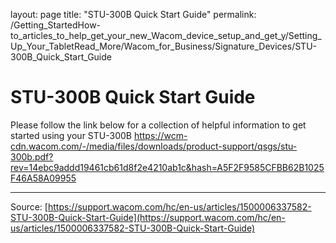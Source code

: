 layout: page
title: "STU-300B Quick Start Guide"
permalink: /Getting_StartedHow-to_articles_to_help_get_your_new_Wacom_device_setup_and_get_y/Setting_Up_Your_TabletRead_More/Wacom_for_Business/Signature_Devices/STU-300B_Quick_Start_Guide

# STU-300B Quick Start Guide

Please follow the link below for a collection of helpful information to get started using your STU-300B https://wcm-cdn.wacom.com/-/media/files/downloads/product-support/qsgs/stu-300b.pdf?rev=14ebc9addd19461cb61d8f2e4210ab1c&hash=A5F2F9585CFBB62B1025F46A58A09955

---
Source: [https://support.wacom.com/hc/en-us/articles/1500006337582-STU-300B-Quick-Start-Guide](https://support.wacom.com/hc/en-us/articles/1500006337582-STU-300B-Quick-Start-Guide)
